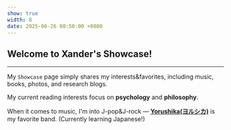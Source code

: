 ```yaml
---
show: true
width: 8
date: 2025-06-26 00:50:00 +0800
---
```


<div class="p-4">
    <h2>Welcome to Xander's Showcase!</h2>
    <hr />
    <p>
        My <code>Showcase</code> page simply shares my interests&favorites, including music, books, photos, and research blogs.
    </p>
    <p>
        My current reading interests focus on <b>psychology</b> and <b>philosophy</b>.
    </p>
    <p>When it comes to music, I'm into J-pop&J-rock —  <a href="https://yorushika.com/?lang=en" target="_blank"><b>Yorushika(ヨルシカ)</b></a> is my favorite band. (Currently learning Japanese!)
    </p>
</div>
